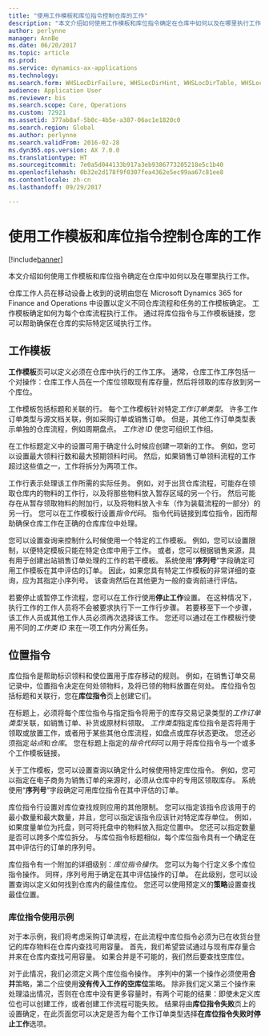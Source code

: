 ```yaml
---
title: "使用工作模板和库位指令控制仓库的工作"
description: "本文介绍如何使用工作模板和库位指令确定在仓库中如何以及在哪里执行工作。"
author: perlynne
manager: AnnBe
ms.date: 06/20/2017
ms.topic: article
ms.prod: 
ms.service: dynamics-ax-applications
ms.technology: 
ms.search.form: WHSLocDirFailure, WHSLocDirHint, WHSLocDirTable, WHSLocDirTableUOM, WHSRFMenuItem, WHSWork, WHSWorkClass, WHSWorkPool, WHSWorkTemplateTable
audience: Application User
ms.reviewer: bis
ms.search.scope: Core, Operations
ms.custom: 72921
ms.assetid: 377ab8af-5b0c-4b5e-a387-06ac1e1820c0
ms.search.region: Global
ms.author: perlynne
ms.search.validFrom: 2016-02-28
ms.dyn365.ops.version: AX 7.0.0
ms.translationtype: HT
ms.sourcegitcommit: 7e0a5d044133b917a3eb9386773205218e5c1b40
ms.openlocfilehash: 0b32e2d178f9f0307fea4362e5ec99aa67c81ee8
ms.contentlocale: zh-cn
ms.lasthandoff: 09/29/2017

---
```


# <a name="control-warehouse-work-by-using-work-templates-and-location-directives"></a>使用工作模板和库位指令控制仓库的工作

[!include[banner](../includes/banner.md)]


本文介绍如何使用工作模板和库位指令确定在仓库中如何以及在哪里执行工作。

仓库工作人员在移动设备上收到的说明由您在 Microsoft Dynamics 365 for Finance and Operations 中设置以定义不同仓库流程和任务的工作模板确定。 工作模板确定如何为每个仓库流程执行工作。 通过将库位指令与工作模板链接，您可以帮助确保在仓库的实际特定区域执行工作。

## <a name="work-templates"></a>工作模板
**工作模板**页可以定义必须在仓库中执行的工作工序。 通常，仓库工作工序包括一个对操作：仓库工作人员在一个库位领取现有库存量，然后将领取的库存放到另一个库位。 

工作模板包括标题和关联的行。 每个工作模板针对特定*工作订单类型*。 许多工作订单类型与源文档关联，例如采购订单或销售订单。 但是，其他工作订单类型表示单独的仓库流程，例如周期盘点。 *工作池 ID* 使您可组织工作组。 

在工作标题定义中的设置可用于确定什么时候应创建一项新的工作。 例如，您可以设置最大领料行数和最大预期领料时间。 然后，如果销售订单领料流程的工作超过这些值之一，工作将拆分为两项工作。 

工作行表示处理该工作所需的实际任务。 例如，对于出货仓库流程，可能存在领取仓库内的物料的工作行，以及将那些物料放入暂存区域的另一个行。 然后可能存在从暂存领取物料的附加行，以及将物料放入卡车（作为装载流程的一部分）的另一行。 您可以在工作模板行设置*指令代码*。 指令代码链接到库位指令，因而帮助确保仓库工作在正确的仓库库位中处理。 

您可以设置查询来控制什么时候使用一个特定的工作模板。 例如，您可以设置限制，以便特定模板只能在特定仓库中用于工作。 或者，您可以根据销售来源，具有用于创建出站销售订单处理的工作的若干模板。 系统使用“**序列号**”字段确定可用工作模板在其中评估的订单。 因此，如果您具有特定工作模板的非常详细的查询，应为其指定小序列号。 该查询然后在其他更为一般的查询前进行评估。 

若要停止或暂停工作流程，您可以在工作行使用**停止工作**设置。 在这种情况下，执行工作的工作人员将不会被要求执行下一工作行步骤。 若要移至下一个步骤，该工作人员或其他工作人员必须再次选择该工作。 您还可以通过在工作模板行使用不同的*工作类 ID* 来在一项工作内分离任务。

## <a name="location-directives"></a>位置指令
库位指令是帮助标识领料和使位置用于库存移动的规则。 例如，在销售订单交易记录中，位置指令决定在何处领物料，及将已领的物料放置在何处。 库位指令包括标题和关联行，您在**库位指令**页上创建它们。 

在标题上，必须将每个库位指令与指定指令将用于的库存交易记录类型的*工作订单类型*关联，如销售订单、补货或原材料领取。 *工作类型*指定库位指令是否将用于领取或放置工作，或者用于某些其他仓库流程，如盘点或库存状态更改。 您还必须指定*站点*和*仓库*。 您在标题上指定的*指令代码*可以用于将库位指令与一个或多个工作模板链接。 

关于工作模板，您可以设置查询以确定什么时候使用特定库位指令。 例如，您可以指定在电子商务为销售订单的来源时，必须从仓库中的专用区领取库存。 系统使用“**序列号**”字段确定可用库位指令在其中评估的订单。 

库位指令行设置对库位查找规则应用的其他限制。 您可以指定该指令应该用于的最小数量和最大数量，并且，您可以指定该指令应该针对特定库存单位。 例如，如果度量单位为托盘，则可将托盘中的物料放入指定位置中。 您还可以指定数量是否可以跨多个库位拆分。 与库位指令标题相似，每个库位指令具有一个确定在其中评估行的订单的序列号。 

库位指令有一个附加的详细级别：*库位指令操作*。 您可以为每个行定义多个库位指令操作。 同样，序列号用于确定在其中评估操作的订单。 在此级别，您可以设置查询以定义如何找到仓库内的最佳库位。 您还可以使用预定义的**策略**设置查找最佳位置。

### <a name="example-of-the-use-of-location-directives"></a>库位指令使用示例

对于本示例，我们将考虑采购订单流程，在此流程中库位指令必须为已在收货台登记的库存物料在仓库内查找可用容量。 首先，我们希望尝试通过与现有库存量合并来在仓库内查找可用容量。 如果合并是不可能的，我们然后要查找空库位。 

对于此情况，我们必须定义两个库位指令操作。 序列中的第一个操作必须使用**合并**策略，第二个应使用**没有传入工作的空库位**策略。 除非我们定义第三个操作来处理溢出情况，否则在仓库中没有更多容量时，有两个可能的结果：即使未定义库位也可以创建工作，或者创建工作流程可能失败。 结果将由**库位指令失败**页上的设置确定，在此页面您可以决定是否为每个工作订单类型选择**在库位指令失败时停止工作**选项。




